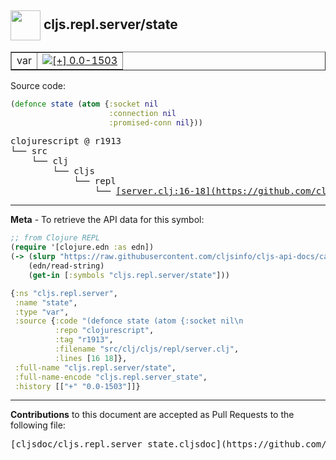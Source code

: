 ## <img width="48px" valign="middle" src="http://i.imgur.com/Hi20huC.png"> cljs.repl.server/state

 <table border="1">
<tr>

<td>var</td>
<td><a href="https://github.com/cljsinfo/cljs-api-docs/tree/0.0-1503"><img valign="middle" alt="[+] 0.0-1503" src="https://img.shields.io/badge/+-0.0--1503-lightgrey.svg"></a> </td>
</tr>
</table>






Source code:

```clj
(defonce state (atom {:socket nil
                      :connection nil
                      :promised-conn nil}))
```

 <pre>
clojurescript @ r1913
└── src
    └── clj
        └── cljs
            └── repl
                └── <ins>[server.clj:16-18](https://github.com/clojure/clojurescript/blob/r1913/src/clj/cljs/repl/server.clj#L16-L18)</ins>
</pre>


---

__Meta__ - To retrieve the API data for this symbol:

```clj
;; from Clojure REPL
(require '[clojure.edn :as edn])
(-> (slurp "https://raw.githubusercontent.com/cljsinfo/cljs-api-docs/catalog/cljs-api.edn")
    (edn/read-string)
    (get-in [:symbols "cljs.repl.server/state"]))
```

```clj
{:ns "cljs.repl.server",
 :name "state",
 :type "var",
 :source {:code "(defonce state (atom {:socket nil\n                      :connection nil\n                      :promised-conn nil}))",
          :repo "clojurescript",
          :tag "r1913",
          :filename "src/clj/cljs/repl/server.clj",
          :lines [16 18]},
 :full-name "cljs.repl.server/state",
 :full-name-encode "cljs.repl.server_state",
 :history [["+" "0.0-1503"]]}

```

---

__Contributions__ to this document are accepted as Pull Requests to the following file:

 <pre>
[cljsdoc/cljs.repl.server_state.cljsdoc](https://github.com/cljsinfo/cljs-api-docs/blob/master/cljsdoc/cljs.repl.server_state.cljsdoc)
</pre>

